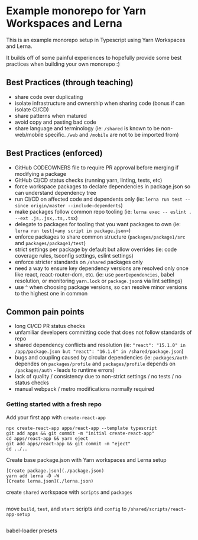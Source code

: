 # Example monorepo for Yarn Workspaces and Lerna

This is an example monorepo setup in Typescript using Yarn Workspaces and Lerna.

It builds off of some painful experiences to hopefully provide some best practices when building your own monorepo :)

## Best Practices (through teaching)

-   share code over duplicating
-   isolate infrastructure and ownership when sharing code (bonus if can isolate CI/CD)
-   share patterns when matured
-   avoid copy and pasting bad code
-   share language and terminology (ie: `/shared` is known to be non-web/mobile specific. `/web` and `/mobile` are not to be imported from)

## Best Practices (enforced)

-   GitHub CODEOWNERS file to require PR approval before merging if modifying a package
-   GitHub CI/CD status checks (running yarn, linting, tests, etc)
-   force workspace packages to declare dependencies in package.json so can understand dependency tree
-   run CI/CD on affected code and dependents only (ie: `lerna run test --since origin/master --include-dependents`)
-   make packages follow common repo tooling (ie: `lerna exec -- eslint . --ext .js,.jsx,.ts,.tsx`)
-   delegate to packages for tooling that you want packages to own (ie: `lerna run test|<any script in package.json>`)
-   enforce packages to share common structure (`packages/package1/src` and `packages/package1/test`)
-   strict settings per package by default but allow overrides (ie: code coverage rules, tsconfig settings, eslint settings)
-   enforce stricter standards on `/shared` packages only
-   need a way to ensure key dependency versions are resolved only once like react, react-router-dom, etc. (ie: use `peerDependencies`, babel resolution, or monitoring `yarn.lock` or `package.json`s via lint settings)
-   use `^` when choosing package versions, so can resolve minor versions to the highest one in common

## Common pain points

-   long CI/CD PR status checks
-   unfamiliar developers committing code that does not follow standards of repo
-   shared dependency conflicts and resolution (ie: `"react": "15.1.0" in /app/package.json but "react": "16.1.0" in /shared/package.json`)
-   bugs and coupling caused by circular dependencies (ie: `packages/auth` dependes on `packages/profile` and `packages/profile` depends on `/packages/auth` - leads to runtime errors)
-   lack of quality / consistency due to non-strict settings / no tests / no status checks
-   manual webpack / metro modifications normally required

### Getting started with a fresh repo

Add your first app with `create-react-app`

```
npx create-react-app apps/react-app --template typescript
git add apps && git commit -m "initial create-react-app"
cd apps/react-app && yarn eject
git add apps/react-app && git commit -m "eject"
cd ../..
```

Create base package.json with Yarn workspaces and Lerna setup

```
[Create package.json](./package.json)
yarn add lerna -D -W
[Create lerna.json](./lerna.json)
```

create `shared` workspace with `scripts` and `packages`

```

```

move `build`, `test`, and `start` scripts and `config` to `/shared/scripts/react-app-setup`

```

```

babel-loader presets
